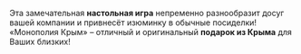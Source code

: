 Эта замечательная **настольная игра** непременно разнообразит досуг вашей компании и привнесёт изюминку в обычные посиделки! «Монополия Крым» – отличный и оригинальный **подарок из Крыма** для Ваших близких!
